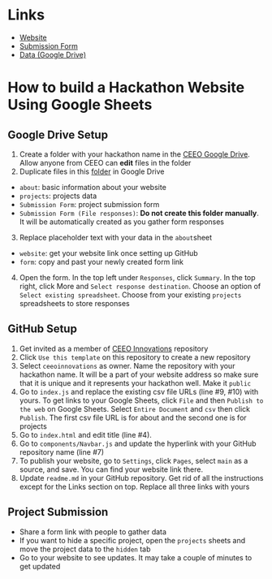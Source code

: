 # Links #
* [Website](https://ceeoinnovations.github.io/hackathon-template/)
* [Submission Form](https://forms.gle/hh6YKpvqwNo9PTt47)
* [Data (Google Drive)](https://drive.google.com/drive/folders/1E49pAmqL3kGckYD4MxFROPWgxLSnGrCE?usp=sharing)

# How to build a Hackathon Website Using Google Sheets #
## Google Drive Setup ##
1. Create a folder with your hackathon name in the [CEEO Google Drive](https://drive.google.com/drive/folders/1Q93uWY06GB0Hlg8kT3HfqQGiKK60VgR_?usp=sharing). Allow anyone from CEEO can **edit** files in the folder
2. Duplicate files in this [folder](https://drive.google.com/drive/folders/1E49pAmqL3kGckYD4MxFROPWgxLSnGrCE?usp=sharing) in Google Drive
* `about`: basic information about your website
* `projects`: projects data
* `Submission Form`: project submission form
* `Submission Form (File responses)`: **Do not create this folder manually**. It will be automatically created as you gather form responses 
3. Replace placeholder text with your data in the `about`sheet
* `website`: get your website link once setting up GitHub
* `form`: copy and past your newly created form link
4. Open the form. In the top left under `Responses`, click `Summary`. In the top right, click More and `Select response destination`. Choose an option of `Select existing spreadsheet`. Choose from your existing `projects` spreadsheets to store responses

## GitHub Setup ##
1. Get invited as a member of [CEEO Innovations](https://github.com/ceeoinnovations) repository
2. Click `Use this template` on this repository to create a new repository 
3. Select `ceeoinnovations` as owner. Name the repository with your hackathon name. It will be a part of your website address so make sure that it is unique and it represents your hackathon well. Make it `public`
4. Go to `index.js` and replace the existing csv file URLs (line #9, #10) with yours. To get links to your Google Sheets, click `File` and then `Publish to the web` on Google Sheets. Select `Entire Document` and `csv` then click `Publish`. The first csv file URL is for about and the second one is for projects
5. Go to `index.html` and edit title (line #4). 
6. Go to `components/Navbar.js` and update the hyperlink with your GitHub repository name (line #7) 
7. To publish your website, go to `Settings`, click `Pages`, select `main` as a source, and save. You can find your website link there.
8. Update `readme.md` in your GitHub repository. Get rid of all the instructions except for the Links section on top. Replace all three links with yours

## Project Submission ##
* Share a form link with people to gather data
* If you want to hide a specific project, open the `projects` sheets and move the project data to the `hidden` tab
* Go to your website to see updates. It may take a couple of minutes to get updated
